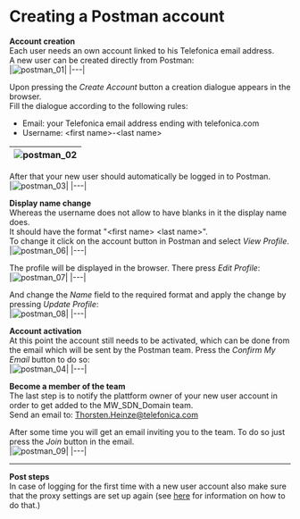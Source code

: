 # Creating a Postman account


**Account creation**  
Each user needs an own account linked to his Telefonica email address.  
A new user can be created directly from Postman:  
|![postman_01](https://user-images.githubusercontent.com/57349523/156575552-37de2e04-a03e-4a22-862f-1f48be2417b2.jpg)|
|---|

Upon pressing the *Create Account* button a creation dialogue appears in the browser.  
Fill the dialogue according to the following rules:
* Email: your Telefonica email address ending with telefonica.com
* Username: \<first name\>-\<last name\>

|![postman_02](https://user-images.githubusercontent.com/57349523/156575558-0fa06833-b459-4647-942c-c95957ff58ae.jpg)|
|---|

After that your new user should automatically be logged in to Postman.  
|![postman_03](https://user-images.githubusercontent.com/57349523/156576787-925a9f5e-6377-4a06-beaf-93244c142c08.jpg)|
|---|

**Display name change**  
Whereas the username does not allow to have blanks in it the display name does.  
It should have the format "\<first name\> \<last name\>".  
To change it click on the account button in Postman and select *View Profile*.   
|![postman_06](https://user-images.githubusercontent.com/57349523/156733332-a27ebb2f-aa22-4d25-a998-58ae10349016.jpg)|
|---|

The profile will be displayed in the browser. There press *Edit Profile*:  
|![postman_07](https://user-images.githubusercontent.com/57349523/156733337-9b41b8af-1df7-4c40-8b11-a2ac6b7f7f01.jpg)|
|---|

And change the *Name* field to the required format and apply the change by pressing *Update Profile*:    
|![postman_08](https://user-images.githubusercontent.com/57349523/156733338-4a7447c9-eccd-4591-bdcb-839607a204d2.jpg)|
|---|

**Account activation**  
At this point the account still needs to be activated, which can be done from the email which will be sent by the Postman team. Press the *Confirm My Email* button to do so:  
|![postman_04](https://user-images.githubusercontent.com/57349523/156581231-55e8b8f4-3966-47be-9fda-292f95dae0d3.jpg)|
|---|

**Become a member of the team**  
The last step is to notify the plattform owner of your new user account in order to get added to the MW_SDN_Domain team.  
Send an email to: Thorsten.Heinze@telefonica.com  

After some time you will get an email inviting you to the team. To do so just press the *Join* button in the email.  
|![postman_09](https://user-images.githubusercontent.com/57349523/156733339-f82e3dfb-0598-4ba7-b7bf-d5e16a4c5f01.jpg)|
|---|

***
**Post steps**  
In case of logging for the first time with a new user account also make sure that the proxy settings are set up again (see [here](../InstallingPostman/InstallingPostman.md) for information on how to do that.) 
